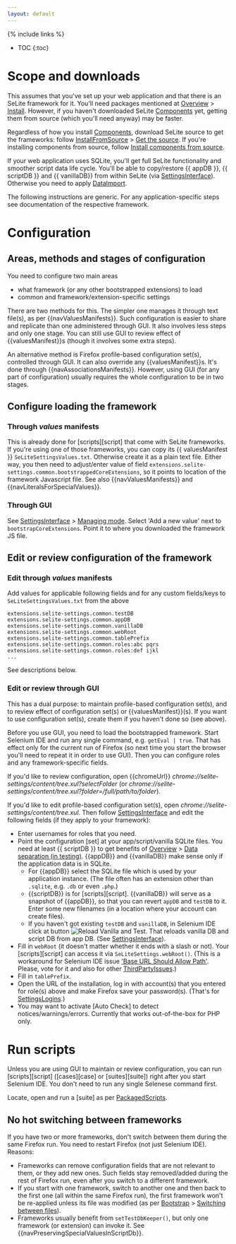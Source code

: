```yaml
---
layout: default
---
```

{% include links %}
* TOC
{:toc}

# Scope and downloads #
This assumes that you've set up your web application and that there is an SeLite framework for it. You'll need packages mentioned at [Overview](./) > [Install](./#install). However, if you haven't downloaded SeLite [Components](Components) yet, getting them from source (which you'll need anyway) may be faster.

Regardless of how you install [Components](Components), download SeLite source to get the frameworks: follow [InstallFromSource](InstallFromSource) > [Get the source](InstallFromSource#get-the-source). If you're installing components from source, follow [Install components from source](InstallFromSource#install-components-from-source).

If your web application uses SQLite, you'll get full SeLite functionality and smoother script data life cycle. You'll be able to copy/restore {{ appDB }}, {{ scriptDB }} and {{ vanillaDB}} from within SeLite (via [SettingsInterface](SettingsInterface)). Otherwise you need to apply [DataImport](DataImport).

The following instructions are generic. For any application-specific steps see documentation of the respective framework.

# Configuration #

## Areas, methods and stages of configuration ##
You need to configure two main areas

  * what framework (or any other bootstrapped extensions) to load
  * common and framework/extension-specific settings

There are two methods for this. The simpler one manages it through text file(s), as per {{navValuesManifests}}. Such configuration is easier to share and replicate than one administered through GUI. It also involves less steps and only one stage. You can still use GUI to review effect of {{valuesManifest}}s (though it involves some extra steps).

An alternative method is Firefox profile-based configuration set(s), controlled through GUI. It can also override any {{valuesManifest}}s. It's done through {{navAssociationsManifests}}. However, using GUI (for any part of configuration) usually requires the whole configuration to be in two stages.

## Configure loading the framework ##

### Through _values_ manifests ###
This is already done for [scripts][script] that come with SeLite frameworks. If you're using one of those frameworks, you can copy its {{ valuesManifest }} `SeLiteSettingsValues.txt`. Otherwise create it as a plain text file. Either way, you then need to adjust/enter value of field `extensions.selite-settings.common.bootstrappedCoreExtensions`, so it points to location of the framework Javascript file. See also {{navValuesManifests}} and {{navLiteralsForSpecialValues}}.

### Through GUI
See [SettingsInterface](SettingsInterface) > [Managing mode](SettingsInterface#managing-mode). Select 'Add a new value' next to `bootstrapCoreExtensions`. Point it to where you downloaded the framework JS file.

## Edit or review configuration of the framework ##

### Edit through _values_ manifests ###
Add values for applicable following fields and for any custom fields/keys to `SeLiteSettingsValues.txt` from the above

```
extensions.selite-settings.common.testDB
extensions.selite-settings.common.appDB
extensions.selite-settings.common.vanillaDB
extensions.selite-settings.common.webRoot
extensions.selite-settings.common.tablePrefix
extensions.selite-settings.common.roles:abc pqrs
extensions.selite-settings.common.roles:def ijkl
...
```
See descriptions below.

### Edit or review through GUI ###
This has a dual purpose: to maintain profile-based configuration set(s), and to review effect of configuration set(s) or {{valuesManifest}}(s). If you want to use configuration set(s), create them if you haven't done so (see above).

Before you use GUI, you need to load the bootstrapped framework. Start Selenium IDE and run any single command, e.g. `getEval | true`. That has effect only for the current run of Firefox (so next time you start the browser you'll need to repeat it in order to use GUI). Then you can configure roles and any framework-specific fields.

If you'd like to review configuration, open {{chromeUrl}} _chrome://selite-settings/content/tree.xul?selectFolder_ (or _chrome://selite-settings/content/tree.xul?folder=/full/path/to/folder_).

If you'd like to edit profile-based configuration set(s), open _chrome://selite-settings/content/tree.xul_. Then follow [SettingsInterface](SettingsInterface) and edit the following fields (if they apply to your framework):

  * Enter usernames for roles that you need.
  * Point the configuration [set] at your app/script/vanilla SQLite files. You need at least {{ scriptDB }} to get benefits of [Overview](./) > [Data separation (in testing)](./#data-separation-in-testing). {{appDB}} and {{vanillaDB}} make sense only if the application data is in SQLite.
    * For {{appDB}} select the SQLite file which is used by your application instance. (The file often has an extension other than `.sqlite`, e.g. `.db` or even `.php`.)
    * {{scriptDB}} is for [scripts][script]. {{vanillaDB}} will serve as a snapshot of {{appDB}}, so that you can revert `appDB` and `testDB` to it. Enter some new filenames (in a location where your account can create files).
    * If you haven't got existing `testDB` and `vanillaDB`, in Selenium IDE click at button ![Reload Vanilla and Test](https://raw.githubusercontent.com/selite/selite/master/settings/src/chrome/skin/classic/reload_vanilla_and_test.png). That reloads vanilla DB and script DB from app DB. (See [SettingsInterface](SettingsInterface)).
  * Fill in `webRoot` (it doesn't matter whether it ends with a slash or not). Your [scripts][script] can access it via `SeLiteSettings.webRoot()`. (This is a workaround for Selenium IDE issue ['Base URL Should Allow Path'](https://github.com/SeleniumHQ/selenium/issues/1550). Please, vote for it and also for other [ThirdPartyIssues](ThirdPartyIssues).)
  * Fill in `tablePrefix`.
  * Open the URL of the installation, log in with account(s) that you entered for role(s) above and make Firefox save your password(s). (That's for [SettingsLogins](SettingsLogins).)
  * You may want to activate [Auto Check] to detect notices/warnings/errors. Currently that works out-of-the-box for PHP only.

# Run scripts
Unless you are using GUI to maintain or review configuration, you can run [scripts][script] ([cases][case] or [suites][suite]) right after you start Selenium IDE. You don't need to run any single Selenese command first.

Locate, open and run a [suite] as per [PackagedScripts](PackagedScripts).

## No hot switching between frameworks ##
If you have two or more frameworks, don't switch between them during the same Firefox run. You need to restart Firefox (not just Selenium IDE). Reasons:

  * Frameworks can remove configuration fields that are not relevant to them, or they add new ones. Such fields stay removed/added during the rest of Firefox run, even after you switch to a different framework.
  * If you start with one framework, switch to another one and then back to the first one (all within the same Firefox run), the first framework won't be re-applied unless its file was modified (as per [Bootstrap](Bootstrap) > [Switching between files](Bootstrap#switching-between-files)).
  * Frameworks usually benefit from `setTestDbKeeper()`, but only one framework (or extension) can invoke it. See {{navPreservingSpecialValuesInScriptDb}}.